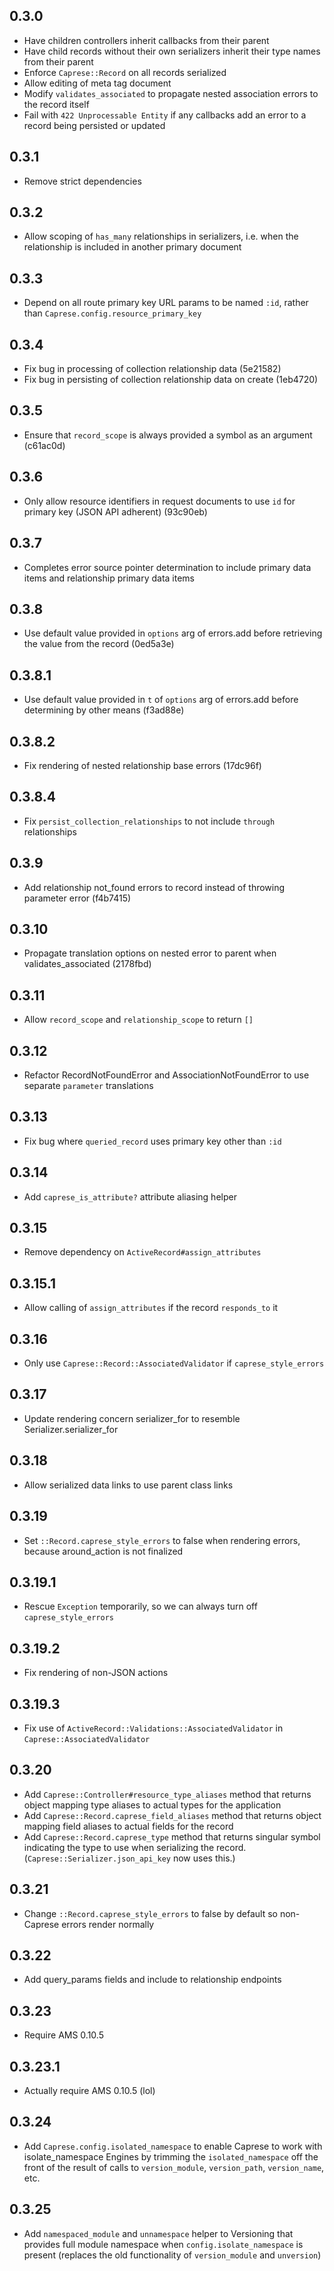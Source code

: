 ## 0.3.0

* Have children controllers inherit callbacks from their parent
* Have child records without their own serializers inherit their type names from their parent
* Enforce `Caprese::Record` on all records serialized
* Allow editing of meta tag document
* Modify `validates_associated` to propagate nested association errors to the record itself
* Fail with `422 Unprocessable Entity` if any callbacks add an error to a record being persisted or updated

## 0.3.1

* Remove strict dependencies

## 0.3.2

* Allow scoping of `has_many` relationships in serializers, i.e. when the relationship is included in another primary document

## 0.3.3

* Depend on all route primary key URL params to be named `:id`, rather than `Caprese.config.resource_primary_key`

## 0.3.4

* Fix bug in processing of collection relationship data (5e21582)
* Fix bug in persisting of collection relationship data on create (1eb4720)

## 0.3.5

* Ensure that `record_scope` is always provided a symbol as an argument (c61ac0d)

## 0.3.6

* Only allow resource identifiers in request documents to use `id` for primary key (JSON API adherent) (93c90eb)

## 0.3.7

* Completes error source pointer determination to include primary data items and relationship primary data items

## 0.3.8

* Use default value provided in `options` arg of errors.add before retrieving the value from the record (0ed5a3e)

## 0.3.8.1

* Use default value provided in `t` of `options` arg of errors.add before determining by other means (f3ad88e)

## 0.3.8.2

* Fix rendering of nested relationship base errors (17dc96f)

## 0.3.8.4

* Fix `persist_collection_relationships` to not include `through` relationships

## 0.3.9

* Add relationship not_found errors to record instead of throwing parameter error (f4b7415)

## 0.3.10

* Propagate translation options on nested error to parent when validates_associated (2178fbd)

## 0.3.11

* Allow `record_scope` and `relationship_scope` to return `[]`

## 0.3.12

* Refactor RecordNotFoundError and AssociationNotFoundError to use separate `parameter` translations

## 0.3.13

* Fix bug where `queried_record` uses primary key other than `:id`

## 0.3.14

* Add `caprese_is_attribute?` attribute aliasing helper

## 0.3.15

* Remove dependency on `ActiveRecord#assign_attributes`

## 0.3.15.1

* Allow calling of `assign_attributes` if the record `responds_to` it

## 0.3.16

* Only use `Caprese::Record::AssociatedValidator` if `caprese_style_errors`

## 0.3.17

* Update rendering concern serializer_for to resemble Serializer.serializer_for

## 0.3.18

* Allow serialized data links to use parent class links

## 0.3.19

* Set `::Record.caprese_style_errors` to false when rendering errors, because around_action is not finalized

## 0.3.19.1

* Rescue `Exception` temporarily, so we can always turn off `caprese_style_errors`

## 0.3.19.2

* Fix rendering of non-JSON actions

## 0.3.19.3

* Fix use of `ActiveRecord::Validations::AssociatedValidator` in `Caprese::AssociatedValidator`

## 0.3.20

* Add `Caprese::Controller#resource_type_aliases` method that returns object mapping type aliases to actual types for the application
* Add `Caprese::Record.caprese_field_aliases` method that returns object mapping field aliases to actual fields for the record
* Add `Caprese::Record.caprese_type` method that returns singular symbol indicating the type to use when serializing the record. (`Caprese::Serializer.json_api_key` now uses this.)

## 0.3.21

* Change `::Record.caprese_style_errors` to false by default so non-Caprese errors render normally

## 0.3.22

* Add query_params fields and include to relationship endpoints

## 0.3.23

* Require AMS 0.10.5

## 0.3.23.1

* Actually require AMS 0.10.5 (lol)

## 0.3.24

* Add `Caprese.config.isolated_namespace` to enable Caprese to work with isolate_namespace Engines by trimming the `isolated_namespace` off the front of the result of calls to `version_module`, `version_path`, `version_name`, etc.

## 0.3.25

* Add `namespaced_module` and `unnamespace` helper to Versioning that provides full module namespace when `config.isolate_namespace` is present (replaces the old functionality of `version_module` and `unversion`)
